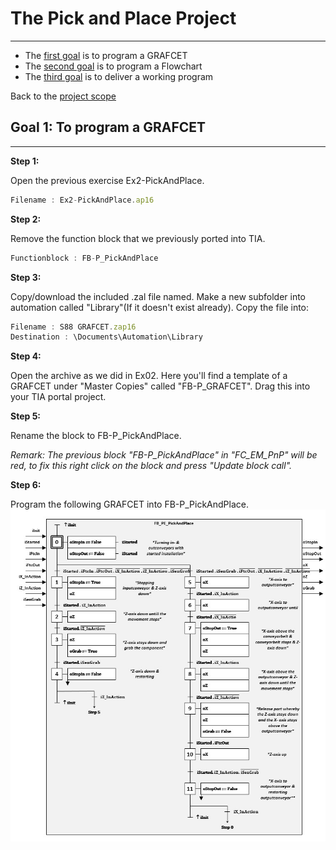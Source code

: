 # The Pick and Place Project
_____________________________________
-   The [first goal](../Ex03/Subchapter03.md) is to program a GRAFCET
-   The [second goal](../Ex03/Subchapter04.md) is to program a Flowchart
-   The [third goal](../Ex03/Subchapter05.md) is to deliver a working program

Back to the [project scope](../Ex03/Subchapter03.md)

## Goal 1: To program a GRAFCET
_____________________________________

**Step 1:**

Open the previous exercise Ex2-PickAndPlace.
```javascript
Filename : Ex2-PickAndPlace.ap16
```

**Step 2:**

Remove the function block that we previously ported into TIA.
```javascript
Functionblock : FB-P_PickAndPlace
```
**Step 3:**

Copy/download the included .zal file named. Make a new subfolder into automation called "Library"(If it doesn't exist already). Copy the file into:
```javascript
Filename : S88 GRAFCET.zap16
Destination : \Documents\Automation\Library
```
**Step 4:**

Open the archive as we did in Ex02. Here you'll find a template of a GRAFCET under "Master Copies" called "FB-P_GRAFCET". Drag this into your TIA portal project.

**Step 5:**

Rename the block to FB-P_PickAndPlace.

*Remark: The previous block "FB-P_PickAndPlace" in "FC_EM_PnP" will be red, to fix this right click on the block and press "Update block call".*

**Step 6:**

Program the following GRAFCET into FB-P_PickAndPlace.
![GRAFCET](../Ex03/Images/GRAFCET.jpg)
